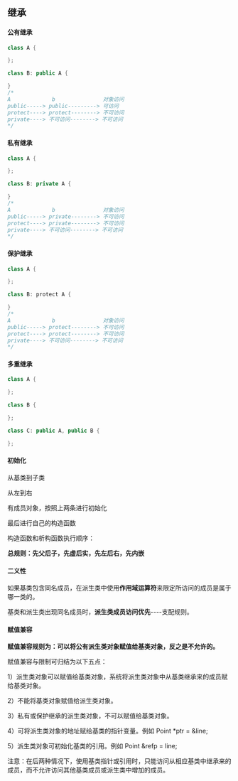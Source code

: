 ## 继承

#### 公有继承

```cpp
class A {

};

class B: public A {

}
/*
A             b               对象访问
public-----> public---------> 可访问
protect----> protect--------> 不可访问
private----> 不可访问--------> 不可访问
*/
```

#### 私有继承

```cpp
class A {

};

class B: private A {

}
/*
A             b               对象访问
public-----> private--------> 不可访问
protect----> private--------> 不可访问
private----> 不可访问--------> 不可访问
*/
```

#### 保护继承

```cpp
class A {

};

class B: protect A {

}
/*
A             b               对象访问
public-----> protect--------> 不可访问
protect----> protect--------> 不可访问
private----> 不可访问--------> 不可访问
*/
```

#### 多重继承

```cpp
class A {

};

class B {

};

class C: public A, public B {

};
```

#### 初始化

从基类到子类

从左到右

有成员对象，按照上两条进行初始化

最后进行自己的构造函数

构造函数和析构函数执行顺序：

**总规则：先父后子，先虚后实，先左后右，先内嵌**

#### 二义性

如果基类包含同名成员，在派生类中使用**作用域运算符**来限定所访问的成员是属于哪一类的。

基类和派生类出现同名成员时，**派生类成员访问优先**----支配规则。

#### 赋值兼容

**赋值兼容规则为：可以将公有派生类对象赋值给基类对象，反之是不允许的。**

赋值兼容与限制可归结为以下五点：

1）派生类对象可以赋值给基类对象，系统将派生类对象中从基类继承来的成员赋给基类对象。

2）不能将基类对象赋值给派生类对象。

3）私有或保护继承的派生类对象，不可以赋值给基类对象。

4）可将派生类对象的地址赋给基类的指针变量。例如 Point *ptr = &line;

5）派生类对象可初始化基类的引用。例如 Point &refp = line;

注意：在后两种情况下，使用基类指针或引用时，只能访问从相应基类中继承来的成员，而不允许访问其他基类成员或派生类中增加的成员。